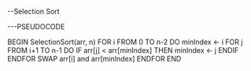 --Selection Sort

---PSEUDOCODE

BEGIN SelectionSort(arr, n)
    FOR i FROM 0 TO n-2 DO
        minIndex ← i
        FOR j FROM i+1 TO n-1 DO
            IF arr[j] < arr[minIndex] THEN
                minIndex ← j
            ENDIF
        ENDFOR
        SWAP arr[i] and arr[minIndex]
    ENDFOR
END
